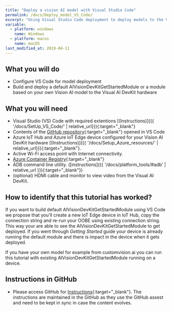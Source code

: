 ```yaml
---
title: "Deploy a vision AI model with Visual Studio Code"
permalink: /docs/Deploy_model_VS_Code/
excerpt: "Using Visual Studio Code deployment to deploy models to the Vision AI DevKit hardware."
variable:
  - platform: windows
    name: Windows
  - platform: macos
    name: macOS
last_modified_at: 2019-04-11
---
```


## What you will do

* Configure VS Code for model deployment
* Build and deploy a default AIVisionDevKitGetStartedModule or a module based on your own Vision AI model to the Visual AI DevKit hardware

## What you will need

* Visual Studio (VS) Code with required extentions [(Instructions)]({{ '/docs/SetUp_VS_Code/' | relative_url}}){:target="_blank"}
* Contents of the [GitHub repository](https://github.com/Microsoft/vision-ai-developer-kit/){:target="_blank"} opened in VS Code
* Azure IoT Hub and Azure IoT Edge device configured for your Vision AI DevKit hardware [(Instructions)]({{ '/docs/Setup_Azure_resources/' | relative_url}}){:target="_blank"}. 
* Active Wi-Fi access point with Internet connectivity.
* [Azure Container Registry](https://ms.portal.azure.com/?flight=1#create/hub){:target="_blank"}
* ADB command line utility. ([instructions]({{ '/docs/platform_tools/#adb' | relative_url }}){:target="_blank"})
* (optional) HDMI cable and monitor to view video from the Visual AI DevKit.

## How to identify that this tutorial has worked?

If you want to build default AIVisionDevKitGetStartedModule using VS Code we propose that you'll create a new IoT Edge device in IoT Hub, copy the connection string and re-run your OOBE using existing connection string. This way your are able to see the AIVisionDevKitGetStartedModule to get deployed. If you went through *Getting Started* guide your device is already running the default module and there is impact in the device when it gets deployed.

If you have your own model for example from customvision.ai you can run this tutorial with existing AIVisionDevKitGetStartedModule running on a device.


## Instructions in GitHub

* Please access GitHub for [Instructions](https://github.com/microsoft/vision-ai-developer-kit/blob/master/samples/official/ai-vision-devkit-get-started/readme.md){:target="_blank"}. The instructions are maintained in the GitHub as they use the GitHub assest and need to be kept in sync in case the content evolves.


